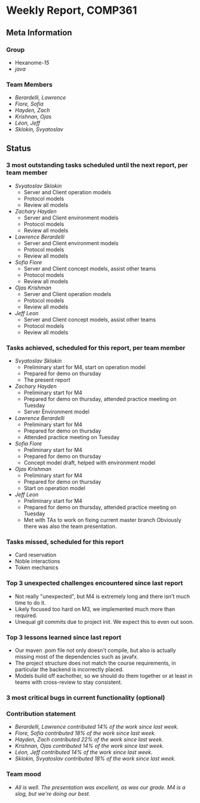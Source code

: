 # Weekly Report, COMP361

## Meta Information

### Group

 * Hexanome-*15*
 * *java*

### Team Members

 * *Berardelli, Lawrence*
 * *Fiore, Sofia*
 * *Hayden, Zach*
 * *Krishnan, Ojas*
 * *Léon, Jeff*
 * *Sklokin, Svyatoslav*

## Status

### 3 most outstanding tasks scheduled until the next report, per team member

* *Svyatoslav Sklokin*
   * Server and Client operation models
   * Protocol models
   * Review all models
 * *Zachary Hayden*
   * Server and Client environment models
   * Protocol models
   * Review all models
 * *Lawrence Berardelli*
   * Server and Client environment models
   * Protocol models
   * Review all models
 * *Sofia Fiore*
   * Server and Client concept models, assist other teams
   * Protocol models
   * Review all models
 * *Ojas Krishman*
   * Server and Client operation models
   * Protocol models
   * Review all models
 * *Jeff Leon*
   * Server and Client concept models, assist other teams
   * Protocol models
   * Review all models

### Tasks achieved, scheduled for this report, per team member

 * *Svyatoslav Sklokin*
   * Preliminary start for M4, start on operation model
   * Prepared for demo on thursday
   * The present report
 * *Zachary Hayden*
   * Preliminary start for M4
   * Prepared for demo on thursday, attended practice meeting on Tuesday
   * Server Environment model
 * *Lawrence Berardelli*
   * Preliminary start for M4
   * Prepared for demo on thursday
   * Attended practice meeting on Tuesday
 * *Sofia Fiore*
   * Preliminary start for M4
   * Prepared for demo on thursday
   * Concept model draft, helped with environment model
 * *Ojas Krishman*
   * Preliminary start for M4
   * Prepared for demo on thursday
   * Start on operation model
 * *Jeff Leon*
   * Preliminary start for M4
   * Prepared for demo on thursday, attended practice meeting on Tuesday
   * Met with TAs to work on fixing current master branch
 Obviously there was also the team presentation.

### Tasks missed, scheduled for this report

 * Card reservation
 * Noble interactions
 * Token mechanics

### Top 3 unexpected challenges encountered since last report

 * Not really "unexpected", but M4 is extremely long and there isn't much time to do it.
 * Likely focused too hard on M3, we implemented much more than required.
 * Unequal git commits due to project init. We expect this to even out soon.

### Top 3 lessons learned since last report

 * Our maven .pom file not only doesn't compile, but also is actually missing most of the dependencies such as javafx.
 * The project structure does not match the course requirements, in particular the backend is incorrectly placed.
 * Models build off eachother, so we should do them together or at least in teams with cross-review to stay consistent.


### 3 most critical bugs in current functionality (optional)


### Contribution statement

 * *Berardelli, Lawrence contributed 14% of the work since last week.*
 * *Fiore, Sofia contributed 18% of the work since last week.*
 * *Hayden, Zach contributed 22% of the work since last week.*
 * *Krishnan, Ojas contributed 14% of the work since last week.*
 * *Léon, Jeff contributed 14% of the work since last week.*
 * *Sklokin, Svyatoslav contributed 18% of the work since last week.*

### Team mood

 * *All is well. The presentation was excellent, as was our grade. M4 is a slog, but we're doing our best.*
